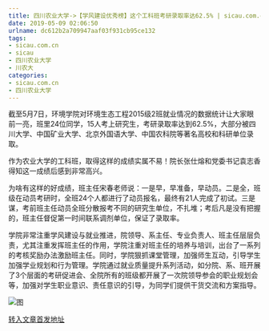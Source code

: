 ```yaml
---
title: 四川农业大学->【学风建设优秀榜】这个工科班考研录取率达62.5% | sicau.com.cn
date: 2019-05-09 02:06:50
urlname: dc612b2a709947aaf03f931cb95ce132
tags: 
- sicau.com.cn
- sicau
- 四川农业大学
- 川农大
categories:
- sicau.com.cn
- 四川农业大学
---
```



截至5月7日，环境学院对环境生态工程2015级2班就业情况的数据统计让大家眼前一亮，班里24位同学，15人考上研究生，考研录取率达到62.5%，大部分被四川大学、中国矿业大学、北京外国语大学、中国农科院等著名高校和科研单位录取。

作为农业大学的工科班，取得这样的成绩实属不易！院长张仕熔和党委书记袁志香得知这一成绩后感到非常高兴。

为啥有这样的好成绩，班主任宋春老师说：一是早，早准备，早动员。二是全，班级在动员考研时，全班24个人都进行了动员报名，最终有21人完成了初试。三是谋，考前班主任动员全班分散报考不同的研究生单位，不扎堆；考后凡是没有把握的，班主任督促第一时间联系调剂单位，保证了录取率。

学院非常注重学风建设与就业推进，院领导、系主任、专业负责人、班主任层层负责，尤其注重发挥班主任的作用，学院注重对班主任的培养与培训，出台了一系列的考核奖励办法激励班主任。同时，学院狠抓课堂管理，加强师生互动，引导学生加强学业规划和行为管理。学院通过就业质量提升系列活动，如分院、系、班开展了3个层面的考研促进会、全院所有的班级都开展了一次院领导参会的职业规划会等，加强对学生职业意识、责任意识的引导，为同学们提供干货交流和方案指导。



![图](https://news.sicau.edu.cn/__local/C/3D/FB/437CDF28DED3BE0FED1FD8AAEAF_8A7A4447_1F3C9.jpg)

[转入文章首发地址](https://news.sicau.edu.cn/info/1078/51049.htm)